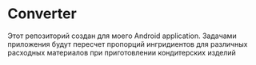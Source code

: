 # Converter
Этот репозиторий создан для моего Android application.
Задачами приложения будут пересчет пропорций ингридиентов
для различных расходных материалов при приготовлении кондитерских изделий
